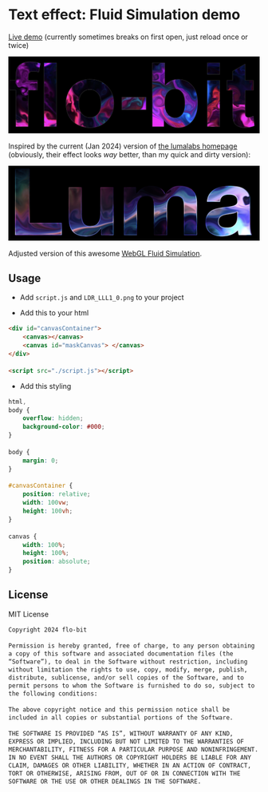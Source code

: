 # Text effect: Fluid Simulation demo

[Live demo](https://flo-bit.github.io/text_effect_fluid/) (currently sometimes breaks on first open, just reload once or twice)

[![cover](cover.png)](https://flo-bit.github.io/text_effect_fluid/)

Inspired by the current (Jan 2024) version of [the lumalabs homepage](https://lumalabs.ai/) (obviously, their effect looks *way* better, than my quick and dirty version):

![lumalabs](luma.png)

Adjusted version of this awesome [WebGL Fluid Simulation](https://github.com/PavelDoGreat/WebGL-Fluid-Simulation).

## Usage

- Add `script.js` and `LDR_LLL1_0.png` to your project

- Add this to your html

```html
<div id="canvasContainer">
    <canvas></canvas>
    <canvas id="maskCanvas"> </canvas>
</div>

<script src="./script.js"></script>
```

- Add this styling

```css
html,
body {
    overflow: hidden;
    background-color: #000;
}

body {
    margin: 0;
}

#canvasContainer {
    position: relative;
    width: 100vw;
    height: 100vh;
}

canvas {
    width: 100%;
    height: 100%;
    position: absolute;
}
```


## License

MIT License

```
Copyright 2024 flo-bit

Permission is hereby granted, free of charge, to any person obtaining a copy of this software and associated documentation files (the “Software”), to deal in the Software without restriction, including without limitation the rights to use, copy, modify, merge, publish, distribute, sublicense, and/or sell copies of the Software, and to permit persons to whom the Software is furnished to do so, subject to the following conditions:

The above copyright notice and this permission notice shall be included in all copies or substantial portions of the Software.

THE SOFTWARE IS PROVIDED “AS IS”, WITHOUT WARRANTY OF ANY KIND, EXPRESS OR IMPLIED, INCLUDING BUT NOT LIMITED TO THE WARRANTIES OF MERCHANTABILITY, FITNESS FOR A PARTICULAR PURPOSE AND NONINFRINGEMENT. IN NO EVENT SHALL THE AUTHORS OR COPYRIGHT HOLDERS BE LIABLE FOR ANY CLAIM, DAMAGES OR OTHER LIABILITY, WHETHER IN AN ACTION OF CONTRACT, TORT OR OTHERWISE, ARISING FROM, OUT OF OR IN CONNECTION WITH THE SOFTWARE OR THE USE OR OTHER DEALINGS IN THE SOFTWARE.
```